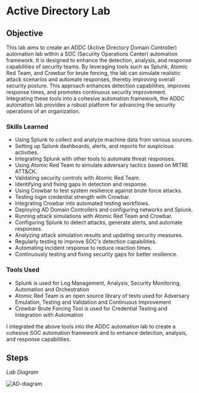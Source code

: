 # Active Directory Lab

## Objective

This lab aims to create an ADDC (Active Directory Domain Controller) automation lab within a SOC (Security Operations Center) automation framework. It is designed to enhance the detection, analysis, and response capabilities of security teams. By leveraging tools such as Splunk, Atomic Red Team, and Crowbar for brute forcing, the lab can simulate realistic attack scenarios and automate responses, thereby improving overall security posture. This approach enhances detection capabilities, improves response times, and promotes continuous security improvement. Integrating these tools into a cohesive automation framework, the ADDC automation lab provides a robust platform for advancing the security operations of an organization.

### Skills Learned

- Using Splunk to collect and analyze machine data from various sources.
- Setting up Splunk dashboards, alerts, and reports for suspicious activities.
- Integrating Splunk with other tools to automate threat responses.
- Using Atomic Red Team to simulate adversary tactics based on MITRE ATT&CK.
- Validating security controls with Atomic Red Team.
- Identifying and fixing gaps in detection and response.
- Using Crowbar to test system resilience against brute force attacks.
- Testing login credential strength with Crowbar.
- Integrating Crowbar into automated testing workflows.
- Deploying AD Domain Controllers and configuring networks and Splunk.
- Running attack simulations with Atomic Red Team and Crowbar.
- Configuring Splunk to detect attacks, generate alerts, and automate responses.
- Analyzing attack simulation results and updating security measures.
- Regularly testing to improve SOC's detection capabilities.
- Automating incident response to reduce reaction times.
- Continuously testing and fixing security gaps for better resilience.

### Tools Used

- Splunk is used for Log Management, Analysis, Security Monitoring, Automation and Orchestration
- Atomic Red Team is an open source library of tests used for Adversary Emulation, Testing and Validation and Continuous Improvement
- Crowbar Brute Forcing Tool is used for Credential Testing and Integration with Automation

I integrated the above tools into the ADDC automation lab to create a cohesive SOC automation framework and to enhance detection, analysis, and response capabilities.

## Steps
*Lab Diagram*

![AD-diagram](https://github.com/elijahakintade/Active-Directory-Lab/assets/68931398/41ad80f6-b3c6-43df-af90-69d325a500a8)


